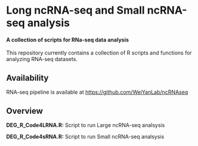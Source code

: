 # Long ncRNA-seq and Small ncRNA-seq analysis
#### A collection of scripts for RNa-seq data analysis

This repository currently contains a collection of R scripts and functions for analyzing RNA-seq datasets. 

## Availability

RNA-seq pipeline is available at https://github.com/WeiYanLab/ncRNAseq

## Overview

**DEG_R_Code4LRNA.R:** Script to run Large ncRNA-seq analsysis

**DEG_R_Code4sRNA.R:** Script to run Small ncRNA-seq analsysis
